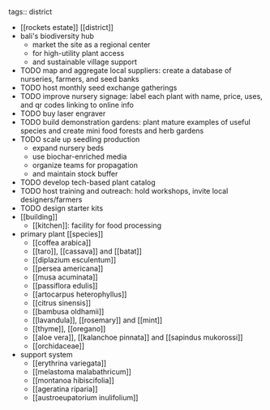 tags:: district

- [[rockets estate]] [[district]]
- bali's biodiversity hub
	- market the site as a regional center
	- for high-utility plant access
	- and sustainable village support
- TODO map and aggregate local suppliers: create a database of nurseries, farmers, and seed banks
- TODO host monthly seed exchange gatherings
- TODO improve nursery signage: label each plant with name, price, uses, and qr codes linking to online info
- TODO buy laser engraver
- TODO build demonstration gardens: plant mature examples of useful species and create mini food forests and herb gardens
- TODO scale up seedling production
	- expand nursery beds
	- use biochar-enriched media
	- organize teams for propagation
	- and maintain stock buffer
- TODO develop tech-based plant catalog
- TODO host training and outreach: hold workshops, invite local designers/farmers
- TODO design starter kits
- [[building]]
	- [[kitchen]]: facility for food processing
- primary plant [[species]]
	- [[coffea arabica]]
	- [[taro]], [[cassava]] and [[batat]]
	- [[diplazium esculentum]]
	- [[persea americana]]
	- [[musa acuminata]]
	- [[passiflora edulis]]
	- [[artocarpus heterophyllus]]
	- [[citrus sinensis]]
	- [[bambusa oldhamii]]
	- [[lavandula]], [[rosemary]] and [[mint]]
	- [[thyme]], [[oregano]]
	- [[aloe vera]], [[kalanchoe pinnata]] and [[sapindus mukorossi]]
	- [[orchidaceae]]
- support system
	- [[erythrina variegata]]
	- [[melastoma malabathricum]]
	- [[montanoa hibiscifolia]]
	- [[ageratina riparia]]
	- [[austroeupatorium inulifolium]]